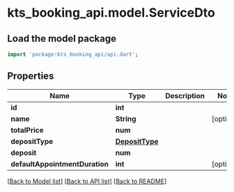 # kts_booking_api.model.ServiceDto

## Load the model package
```dart
import 'package:kts_booking_api/api.dart';
```

## Properties
Name | Type | Description | Notes
------------ | ------------- | ------------- | -------------
**id** | **int** |  | 
**name** | **String** |  | [optional] 
**totalPrice** | **num** |  | 
**depositType** | [**DepositType**](DepositType.md) |  | 
**deposit** | **num** |  | 
**defaultAppointmentDuration** | **int** |  | [optional] 

[[Back to Model list]](../README.md#documentation-for-models) [[Back to API list]](../README.md#documentation-for-api-endpoints) [[Back to README]](../README.md)


